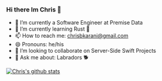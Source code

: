 ### Hi there Im Chris 👋

<!-- 
**chriskarani/chriskarani** is a ✨ _special_ ✨ repository because its `README.md` (this file) appears on your GitHub profile. -->

- 🔭 I’m currently a Software Engineer at Premise Data
- 🌱 I’m currently learning Rust 🦀 
- 📫 How to reach me: chrisbkarani@gmail.com
- 😄 Pronouns: he/his
- 👯 I’m looking to collaborate on Server-Side Swift Projects
- 💬 Ask me about: Labradors 🐕

[![Chris's github stats](https://github-readme-stats.vercel.app/api?username=chriskarani)](https://github.com/anuraghazra/github-readme-stats)


